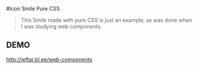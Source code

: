 #Icon Smile Pure CSS

> This Smile made with pure CSS is just an example, as was done when I was studying web components.

## DEMO
http://jeftar.bl.ee/web-components

